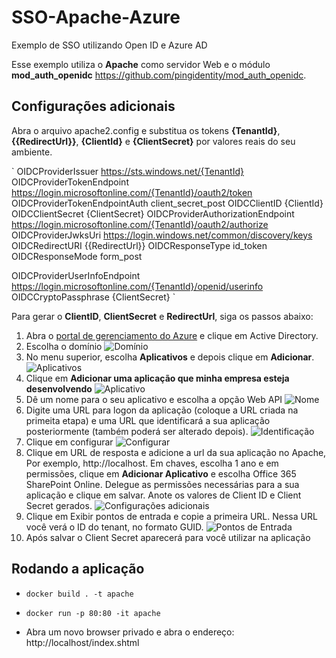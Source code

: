 # SSO-Apache-Azure
Exemplo de SSO utilizando Open ID e Azure AD

Esse exemplo utiliza o **Apache** como servidor Web e o módulo **mod_auth_openidc** https://github.com/pingidentity/mod_auth_openidc.

## Configurações adicionais
Abra o arquivo apache2.config e substitua os tokens **{TenantId}**, **{{RedirectUrl}}**, **{ClientId}** e **{ClientSecret}** por valores reais do seu ambiente.

`
OIDCProviderIssuer https://sts.windows.net/{TenantId}
OIDCProviderTokenEndpoint https://login.microsoftonline.com/{TenantId}/oauth2/token
OIDCProviderTokenEndpointAuth client_secret_post
OIDCClientID {ClientId}
OIDCClientSecret {ClientSecret}
OIDCProviderAuthorizationEndpoint https://login.microsoftonline.com/{TenantId}/oauth2/authorize
OIDCProviderJwksUri https://login.windows.net/common/discovery/keys
OIDCRedirectURI {{RedirectUrl}}
OIDCResponseType id_token
OIDCResponseMode form_post

OIDCProviderUserInfoEndpoint https://login.microsoftonline.com/{TenantId}/openid/userinfo
OIDCCryptoPassphrase {ClientSecret}
`

Para gerar o **ClientID**, **ClientSecret** e **RedirectUrl**, siga os passos abaixo:

1. Abra o [portal de gerenciamento do Azure](https://manage.windowsazure.com/) e clique em Active Directory.
1. Escolha o domínio
![Domínio](https://cloud.githubusercontent.com/assets/12012898/9564863/dad31a90-4e8a-11e5-8708-24bc945ae095.png)
1. No menu superior, escolha **Aplicativos** e depois clique em **Adicionar**.
![Aplicativos](https://cloud.githubusercontent.com/assets/12012898/9564869/45595046-4e8b-11e5-9a83-84a34806ca5a.png)
1. Clique em **Adicionar uma aplicação que minha empresa esteja desenvolvendo**
![Aplicativo](https://cloud.githubusercontent.com/assets/12012898/9564874/8c06200a-4e8b-11e5-8cb2-f134fcf9dbfa.png)
1. Dê um nome para o seu aplicativo e escolha a opção Web API
![Nome](https://cloud.githubusercontent.com/assets/12012898/9564881/e8c1b08e-4e8b-11e5-80b6-cd0b0b179bad.png)
1. Digite uma URL para logon da aplicação (coloque a URL criada na primeita etapa) e uma URL que identificará a sua aplicação posteriormente (também poderá ser alterado depois).
![Identificação](https://cloud.githubusercontent.com/assets/12012898/9564880/e895684e-4e8b-11e5-9d4a-5de5bf65dd10.png)
1. Clique em configurar
![Configurar]("https://cloud.githubusercontent.com/assets/12012898/9565185/33786270-4e97-11e5-9f31-3c98f166f220.png)
1. Clique em URL de resposta e adicione a url da sua aplicação no Apache, Por exemplo, http://localhost. Em chaves, escolha 1 ano e em permissões, clique em **Adicionar Aplicativo** e escolha Office 365 SharePoint Online. Delegue as permissões necessárias para a sua aplicação e clique em salvar. Anote os valores de Client ID e Client Secret gerados.
![Configurações adicionais](https://cloud.githubusercontent.com/assets/12012898/9565194/56936778-4e97-11e5-8504-2aaa3e921fea.png)
1. Clique em Exibir pontos de entrada e copie a primeira URL. Nessa URL você verá o ID do tenant, no formato GUID.
![Pontos de Entrada](https://cloud.githubusercontent.com/assets/12012898/9565207/bdc359b2-4e97-11e5-8a48-78ade248fa84.png)
1. Após salvar o Client Secret aparecerá para você utilizar na aplicação

## Rodando a aplicação

- `docker build . -t apache`
- `docker run -p 80:80 -it apache`

- Abra um novo browser privado e abra o endereço: http://localhost/index.shtml